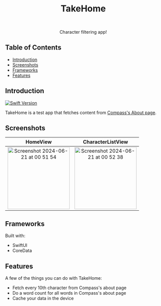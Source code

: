 <h1 align="center"> TakeHome </h1> <br>

<p align="center">
  Character filtering app!
</p>

<!-- START doctoc generated TOC please keep comment here to allow auto update -->
<!-- DON'T EDIT THIS SECTION, INSTEAD RE-RUN doctoc TO UPDATE -->
## Table of Contents

- [Introduction](#introduction)
- [Screenshots](#screenshots)
- [Frameworks](#frameworks)
- [Features](#features)


<!-- END doctoc generated TOC please keep comment here to allow auto update -->

## Introduction

[![Swift Version][swift-image]][swift-url]


TakeHome is a test app that fetches content from <a href="https://www.compass.com/about/">Compass's About page</a>.

## Screenshots

| HomeView  | CharacterListView | 
| :---: | :---: |
| <img width="200" alt="Screenshot 2024-06-21 at 00 51 54" src="https://github.com/nicobelo91/TakeHome/assets/69220574/ae20c4e5-08e3-48cf-a573-0b7c742a5cb9"> | <img width="200" alt="Screenshot 2024-06-21 at 00 52 38" src="https://github.com/nicobelo91/TakeHome/assets/69220574/026bf261-e183-4450-846d-9765cc393532">  |

## Frameworks
Built with:

- SwiftUI
- CoreData

## Features

A few of the things you can do with TakeHome:

* Fetch every 10th character from Compass's about page
* Do a word count for all words in Compass's about page
* Cache your data in the device

[swift-image]:https://img.shields.io/badge/swift-5.8-orange.svg
[swift-url]: https://swift.org/
